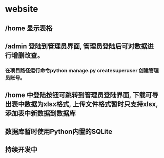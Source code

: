 # website
## /home 显示表格
## /admin 登陆到管理员界面, 管理员登陆后可对数据进行增删改查。
### 在项目路径运行命令python manage.py createsuperuser 创建管理员账号。
## /home 中登陆按钮可跳转到管理员登陆界面, 下载可导出表中数据为xlsx格式, 上传文件格式暂时只支持xlsx, 添加表中新数据到数据库
## 数据库暂时使用Python内置的SQLite
## 持续开发中
